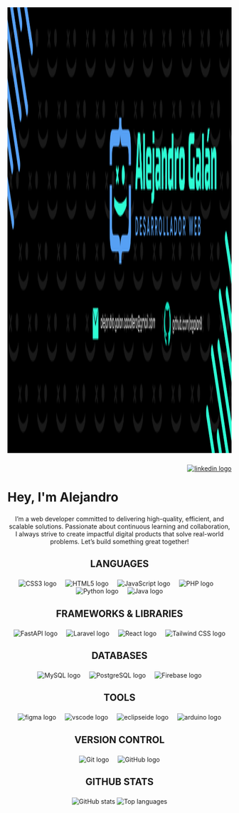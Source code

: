 <div align="center">
  <img height="1000" src="images/banner.png" alt="Banner" />
</div>

###

<div align="right">
  <a href="https://www.linkedin.com/in/alejandro-gal%C3%A1n-caballero-2b744036b/" target="_blank">
    <img src="https://raw.githubusercontent.com/maurodesouza/profile-readme-generator/master/src/assets/icons/social/linkedin/default.svg" width="42" height="30" alt="linkedin logo"  />
  </a>
</div>

###

<h1 align="left">Hey, I'm Alejandro</h1>

###

<p align="center">
  I’m a web developer committed to delivering high-quality, efficient, and scalable solutions. Passionate about continuous learning and collaboration, I always strive to create impactful digital products that solve real-world problems. Let’s build something great together!
</p>

###

<h2 align="center">LANGUAGES</h2>

###

<div align="center">
  <img src="https://skillicons.dev/icons?i=css" height="60" alt="CSS3 logo" />
  <img width="12" />
  <img src="https://skillicons.dev/icons?i=html" height="60" alt="HTML5 logo" />
  <img width="12" />
  <img src="https://skillicons.dev/icons?i=js" height="60" alt="JavaScript logo" />
  <img width="12" />
  <img src="https://skillicons.dev/icons?i=php" height="60" alt="PHP logo" />
  <img width="12" />
  <img src="https://skillicons.dev/icons?i=py" height="60" alt="Python logo" />
  <img width="12" />
  <img src="https://skillicons.dev/icons?i=java" height="60" alt="Java logo" />
</div>

###

<h2 align="center">FRAMEWORKS & LIBRARIES</h2>

###

<div align="center">
  <img src="https://skillicons.dev/icons?i=fastapi" height="60" alt="FastAPI logo" />
  <img width="12" />
  <img src="https://skillicons.dev/icons?i=laravel" height="60" alt="Laravel logo" />
  <img width="12" />
  <img src="https://skillicons.dev/icons?i=react" height="60" alt="React logo" />
  <img width="12" />
  <img src="https://skillicons.dev/icons?i=tailwind" height="60" alt="Tailwind CSS logo" />
</div>

###

<h2 align="center">DATABASES</h2>

###

<div align="center">
  <img src="https://skillicons.dev/icons?i=mysql" height="60" alt="MySQL logo" />
  <img width="12" />
  <img src="https://skillicons.dev/icons?i=postgres" height="60" alt="PostgreSQL logo" />
  <img width="12" />
  <img src="https://skillicons.dev/icons?i=firebase" height="60" alt="Firebase logo" />
</div>

###

<h2 align="center">TOOLS</h2>

###

<div align="center">
  <img src="https://skillicons.dev/icons?i=figma" height="60" alt="figma logo"  />
  <img width="12" />
  <img src="https://skillicons.dev/icons?i=vscode" height="60" alt="vscode logo"  />
  <img width="12" />
  <img src="https://skillicons.dev/icons?i=eclipse" height="60" alt="eclipseide logo"  />
  <img width="12" />
  <img src="https://skillicons.dev/icons?i=arduino" height="60" alt="arduino logo"  />
</div>

###

<h2 align="center">VERSION CONTROL</h2>

###

<div align="center">
  <img src="https://skillicons.dev/icons?i=git" height="60" alt="Git logo" />
  <img width="12" />
  <img src="https://skillicons.dev/icons?i=github" height="60" alt="GitHub logo" />
</div>

###

<h2 align="center">GITHUB STATS</h2>

###

<div align="center">
  <img src="https://github-readme-stats.vercel.app/api?username=agalan8&hide_title=true&hide_rank=false&show_icons=true&include_all_commits=false&count_private=false&disable_animations=false&theme=radical&locale=en&hide_border=false&order=1" height="150" alt="GitHub stats" />
  <img src="https://github-readme-stats.vercel.app/api/top-langs?username=agalan8&locale=en&hide_title=true&layout=compact&card_width=320&langs_count=5&theme=radical&hide_border=false&order=2" height="150" alt="Top languages" />
</div>

